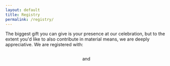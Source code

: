 ```yaml
---
layout: default
title: Registry
permalink: /registry/
---
```


The biggest gift you can give is your presence at our celebration, but to the extent you'd like to also contribute in material means, we are deeply appreciative. We are registered with:
  <br>
<div>
  <a class="registry-logo" href="https://www.heathceramics.com/apps/giftregistry/registry/85317?shared_url=true">
    <img src="{{ "/assets/img/heath.jpg" | relative_url }}" alt="">
  </a>
  <br>
  <p style="text-align: center"> and </p>
  <br>
  <a class="registry-logo" href="https://www.zola.com/registry/dougandkatie2020">
    <img src="{{ "/assets/img/zola.jpg" | relative_url }}" alt="">
  </a>
</div>
